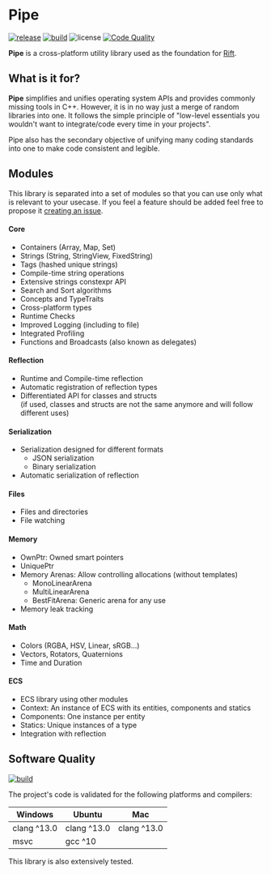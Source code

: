 # Pipe

[![release](https://img.shields.io/github/release/PipeRift/pipe?labelColor=394047)](https://github.com/PipeRift/rift/releases) [![build](https://github.com/PipeRift/pipe/actions/workflows/build.yml/badge.svg)](https://github.com/PipeRift/pipe/actions/workflows/build.yml) ![license](https://img.shields.io/github/license/PipeRift/pipe?labelColor=394047) [![Code Quality](https://app.codacy.com/project/badge/Grade/bcaa8bb47ec442b282e56990d668f681)](https://www.codacy.com/gh/PipeRift/pipe/dashboard?utm_source=github.com&amp;utm_medium=referral&amp;utm_content=PipeRift/pipe&amp;utm_campaign=Badge_Grade)

**Pipe** is a cross-platform utility library used as the foundation for [Rift](https://github.com/piperift/rift).


## What is it for?

**Pipe** simplifies and unifies operating system APIs and provides commonly missing tools in C++. However, it is in no way just a merge of random libraries into one. It follows the simple principle of "low-level essentials you wouldn't want to integrate/code every time in your projects".

Pipe also has the secondary objective of unifying many coding standards into one to make code consistent and legible.


## Modules
This library is separated into a set of modules so that you can use only what is relevant to your usecase.
If you feel a feature should be added feel free to propose it [creating an issue](https://github.com/PipeRift/pipe/issues/new).

#### Core
- Containers (Array, Map, Set)
- Strings (String, StringView, FixedString)
- Tags (hashed unique strings)
- Compile-time string operations
- Extensive strings constexpr API
- Search and Sort algorithms
- Concepts and TypeTraits
- Cross-platform types
- Runtime Checks
- Improved Logging (including to file)
- Integrated Profiling
- Functions and Broadcasts (also known as delegates)

#### Reflection
- Runtime and Compile-time reflection
- Automatic registration of reflection types
- Differentiated API for classes and structs<br/>
  (if used, classes and structs are not the same anymore and will follow different uses)

#### Serialization
- Serialization designed for different formats
  - JSON serialization
  - Binary serialization
- Automatic serialization of reflection

#### Files
- Files and directories
- File watching

#### Memory
- OwnPtr: Owned smart pointers
- UniquePtr
- Memory Arenas: Allow controlling allocations (without templates)
  - MonoLinearArena
  - MultiLinearArena
  - BestFitArena: Generic arena for any use
- Memory leak tracking

#### Math
- Colors (RGBA, HSV, Linear, sRGB...)
- Vectors, Rotators, Quaternions
- Time and Duration

#### ECS
 - ECS library using other modules
 - Context: An instance of ECS with its entities, components and statics
 - Components: One instance per entity
 - Statics: Unique instances of a type
 - Integration with reflection


## Software Quality
[![build](https://github.com/PipeRift/pipe/actions/workflows/build.yml/badge.svg)](https://github.com/PipeRift/pipe/actions/workflows/build.yml)

The project's code is validated for the following platforms and compilers:

| Windows      | Ubuntu       | Mac         |
| ------------ | ------------ | ----------- |
| clang ^13.0  | clang ^13.0  | clang ^13.0 |
| msvc         | gcc  ^10     |             |

This library is also extensively tested.

